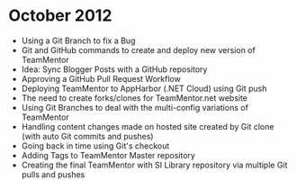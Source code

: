 # October 2012

* Using a Git Branch to fix a Bug
* Git and GitHub commands to create and deploy new version of TeamMentor
* Idea: Sync Blogger Posts with a GitHub repository
* Approving a GitHub Pull Request Workflow
* Deploying TeamMentor to AppHarbor (.NET Cloud) using Git push
* The need to create forks/clones for TeamMentor.net website
* Using Git Branches to deal with the multi-config variations of TeamMentor
* Handling content changes made on hosted site created by Git clone (with auto Git commits and pushes)
* Going back in time using Git's checkout
* Adding Tags to TeamMentor Master repository
* Creating the final TeamMentor with SI Library repository via multiple Git pulls and pushes
